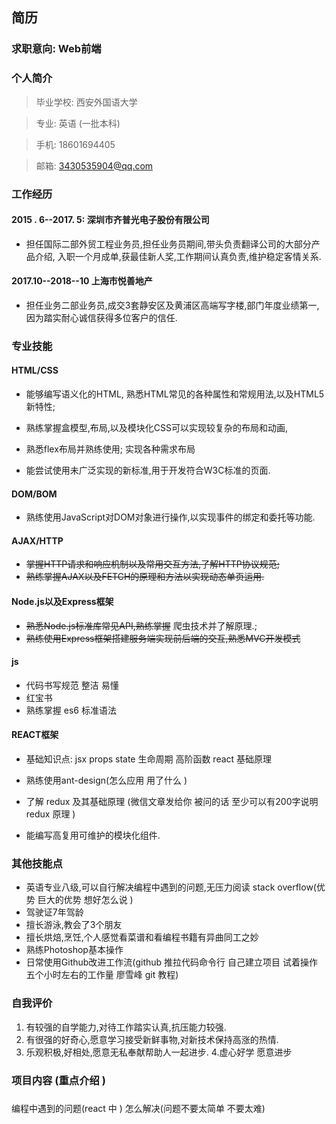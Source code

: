 ## 简历
### 求职意向: Web前端
### 个人简介
>毕业学校: 西安外国语大学

>专业: 英语 (一批本科)

> 手机: 18601694405

> 邮箱: 3430535904@qq.com
### 工作经历
#### 2015 . 6--2017. 5: 深圳市齐普光电子股份有限公司
- 担任国际二部外贸工程业务员,担任业务员期间,带头负责翻译公司的大部分产品介绍, 入职一个月成单,获最佳新人奖,工作期间认真负责,维护稳定客情关系.
#### 2017.10--2018--10 上海市悦善地产
- 担任业务二部业务员,成交3套静安区及黄浦区高端写字楼,部门年度业绩第一, 因为踏实耐心诚信获得多位客户的信任.
### 专业技能
#### HTML/CSS
- 能够编写语义化的HTML, 熟悉HTML常见的各种属性和常规用法,以及HTML5新特性;
- 熟练掌握盒模型,布局,以及模块化CSS可以实现较复杂的布局和动画,


- 熟悉flex布局并熟练使用; 实现各种需求布局
- 能尝试使用未广泛实现的新标准,用于开发符合W3C标准的页面.
#### DOM/BOM
<!-- - 熟悉常见BOM的使用,能够实现常见的单页应用功能; -->

- 熟练使用JavaScript对DOM对象进行操作,以实现事件的绑定和委托等功能.
#### AJAX/HTTP


- ~~掌握HTTP请求和响应机制以及常用交互方法,了解HTTP协议规范;~~
- ~~熟练掌握AJAX以及FETCH的原理和方法以实现动态单页运用.~~

#### Node.js以及Express框架
- ~~熟悉Node.js标准库常见API,熟练掌握~~ 爬虫技术并了解原理.;
- ~~熟练使用Express框架搭建服务端实现前后端的交互,熟悉MVC开发模式~~

#### js
- 代码书写规范 整洁 易懂
- 红宝书 
- 熟练掌握 es6 标准语法 





#### REACT框架

-  基础知识点:   jsx  props  state  生命周期 高阶函数  react 基础原理 
-  熟练使用ant-design(怎么应用  用了什么  )
-  了解 redux  及其基础原理 (微信文章发给你 被问的话 至少可以有200字说明 redux 原理  )

- 能编写高复用可维护的模块化组件.



### 其他技能点

- 英语专业八级,可以自行解决编程中遇到的问题,无压力阅读  stack overflow(优势  巨大的优势 想好怎么说 )
- 驾驶证7年驾龄
- 擅长游泳,教会了3个朋友
- 擅长烘焙,烹饪,个人感觉看菜谱和看编程书籍有异曲同工之妙
- 熟练Photoshop基本操作
- 日常使用Github改进工作流(github  推拉代码命令行  自己建立项目  试着操作 五个小时左右的工作量 廖雪峰 git 教程)
### 自我评价
 1. 有较强的自学能力,对待工作踏实认真,抗压能力较强.
 2. 有很强的好奇心,愿意学习接受新鲜事物,对新技术保持高涨的热情.
 3. 乐观积极,好相处,愿意无私奉献帮助人一起进步.
 4.虚心好学  愿意进步 
 
<!-- **这是加粗的文字**
*这是倾斜的文字*
***这是斜体加粗的文字***
~~这是加删除线的文字~~ -->
### 项目内容 (重点介绍  )

###  
编程中遇到的问题(react 中 )   怎么解决(问题不要太简单 不要太难)
